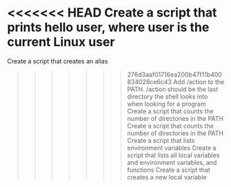 <<<<<<< HEAD
Create a script that prints hello user, where user is the current Linux user
=======
Create a script that creates an alias
>>>>>>> 276d3aaf01716ea200b47f11b400834028ce6c43
Add /action to the PATH. /action should be the last directory the shell looks into when looking for a program
Create a script that counts the number of directories in the PATH
Create a script that counts the number of directories in the PATH
Create a script that lists environment variables
Create a script that lists all local variables and environment variables, and functions
Create a script that creates a new local variable
